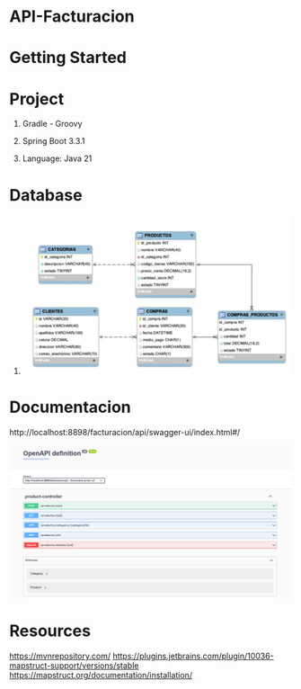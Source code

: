 # API-Facturacion

# Getting Started

# Project

1. Gradle - Groovy 

2. Spring Boot 3.3.1

3. Language: Java 21

# Database

1. ![Database](Extra/Database.png)

# Documentacion

http://localhost:8898/facturacion/api/swagger-ui/index.html#/

![http://localhost:8898/facturacion/api/swagger-ui/index.html#/](Extra/Documentation.png)

# Resources

https://mvnrepository.com/
https://plugins.jetbrains.com/plugin/10036-mapstruct-support/versions/stable
https://mapstruct.org/documentation/installation/




